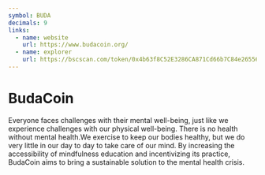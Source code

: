 ```yaml
---
symbol: BUDA
decimals: 9
links:
  - name: website
    url: https://www.budacoin.org/
  - name: explorer
    url: https://bscscan.com/token/0x4b63f8C52E3286CA871Cd66b7C84e26556b2DE8e
---
```


# BudaCoin

Everyone faces challenges with their mental well-being, just like we experience challenges with our physical well-being. There is no health without mental health.We exercise to keep our bodies healthy, but we do very little in our day to day to take care of our mind. By increasing the accessibility of mindfulness education and incentivizing its practice, BudaCoin aims to bring a sustainable solution to the mental health crisis.
